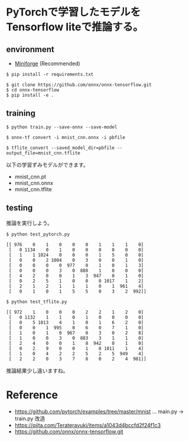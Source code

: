 # PyTorchで学習したモデルをTensorflow liteで推論する。

## environment

- [Miniforge](https://github.com/conda-forge/miniforge)  (Recommended)

```
$ pip install -r requirements.txt

$ git clone https://github.com/onnx/onnx-tensorflow.git
$ cd onnx-tensorflow
$ pip install -e .
```

## training


```
$ python train.py --save-onnx --save-model

$ onnx-tf convert -i mnist_cnn.onnx -i pbfile

$ tflite_convert --saved_model_dir=pbfile --output_file=mnist_cnn.tflite
```

以下の学習ずみモデルができます。

- mnist_cnn.pt
- mnist_cnn.onnx
- mnist_cnn.tflite

## testing

推論を実行しよう。

```
$ python test_pytorch.py

[[ 976    0    1    0    0    0    1    1    1    0]
 [   0 1134    0    1    0    0    0    0    0    0]
 [   1    1 1024    0    0    0    1    5    0    0]
 [   0    0    2 1004    0    3    0    0    1    0]
 [   0    0    0    0  977    0    1    0    1    3]
 [   0    0    0    3    0  888    1    0    0    0]
 [   4    2    0    0    1    3  947    0    1    0]
 [   0    2    5    1    0    0    0 1017    1    2]
 [   2    1    2    1    1    1    0    1  961    4]
 [   0    1    0    1    5    5    0    3    2  992]]
```

```
$ python test_tflite.py

[[ 972    1    0    0    0    2    2    1    2    0]
 [   0 1132    1    1    0    1    0    0    0    0]
 [   0    5 1013    4    1    0    1    6    2    0]
 [   0    0    1  995    0    6    0    7    1    0]
 [   1    0    1    0  967    0    3    0    2    8]
 [   1    0    0    3    0  883    3    1    1    0]
 [   2    4    0    0    1    8  942    0    1    0]
 [   0    2    9    0    0    1    0 1011    1    4]
 [   1    0    4    2    2    5    2    5  949    4]
 [   2    2    0    3    7    8    0    2    4  981]]
```

推論結果少し違いますね。
 
# Reference

- https://github.com/pytorch/examples/tree/master/mnist ... main.py -> train.py 改造
- https://qiita.com/Teraterayuki/items/a1043d4bccfd2f24f1c3
- https://github.com/onnx/onnx-tensorflow.git
